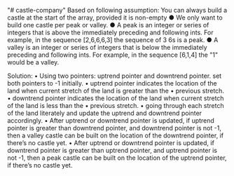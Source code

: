 "# castle-company" 
Based on following assumption:
You can always build a castle at the start of the array, provided it is non-empty
● We only want to build one castle per peak or valley.
● A peak is an integer or series of integers that is above the immediately preceding and following
ints. For example, in the sequence [2,6,6,6,3] the sequence of 3 6s is a peak.
● A valley is an integer or series of integers that is below the immediately preceding and
following ints. For example, in the sequence [6,1,4] the "1" would be a valley.

Solution:
•	Using two pointers: uptrend pointer and downtrend pointer. set both pointers to -1 initially.
•	uptrend pointer indicates the location of the land when current stretch of the land is greater than the 
•	previous stretch.
•	downtrend pointer indicates the location of the land when current stretch of the land is less than the 
•	previous stretch.
•	going through each stretch of the land literately and update the uptrend and downtrend pointer accordingly. 
•	After uptrend or downtrend pointer is updated, if uptrend pointer is greater than downtrend pointer, and downtrend pointer is not -1, then a valley castle can be built on the location of the downtrend pointer, if there’s no castle yet.
•	After uptrend or downtrend pointer is updated, if downtrend pointer is greater than uptrend pointer, and uptrend pointer is not -1, then a peak castle can be built on the location of the uptrend pointer, if there’s no castle yet.
